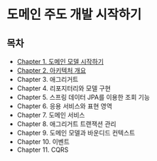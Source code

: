 # 도메인 주도 개발 시작하기

## 목차
- [Chapter 1. 도메인 모델 시작하기](./contents/chapter01.md)
- [Chapter 2. 아키텍처 개요](./contents/chapter02.md)
- Chapter 3. 애그리거트
- Chapter 4. 리포지터리와 모델 구현
- Chapter 5. 스프링 데이터 JPA를 이용한 조회 기능
- Chapter 6. 응용 서비스와 표현 영역
- Chapter 7. 도메인 서비스
- Chapter 8. 애그리거트 트랜잭션 관리
- Chapter 9. 도메인 모델과 바운디드 컨텍스트
- Chapter 10. 이벤트
- Chapter 11. CQRS